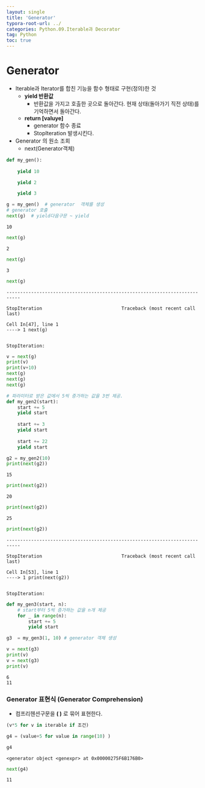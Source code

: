 ```yaml
---
layout: single
title: 'Generator'
typora-root-url: ../
categories: Python.09.Iterable과 Decorator
tag: Python
toc: true
---
```



# Generator
- Iterable과 Iterator를 합친 기능을 함수 형태로 구현(정의)한 것
    - **yield 반환값**
        - 반환값을 가지고 호출한 곳으로 돌아간다. 현재 상태(돌아가기 직전 상태)를 기억하면서 돌아간다. 
    - **return \[valuye\]**
        - generator 함수 종료
        - StopIteration 발생시킨다.
- Generator 의 원소 조회
    - next(Generator객체)


```python
def my_gen():
    
    yield 10

    yield 2

    yield 3
```


```python
g = my_gen()  # generator  객체를 생성
# generator 호출
next(g)  # yield다음구문 ~ yield
```




    10




```python
next(g)
```




    2




```python
next(g)
```




    3




```python
next(g)
```


    ---------------------------------------------------------------------------
    
    StopIteration                             Traceback (most recent call last)
    
    Cell In[47], line 1
    ----> 1 next(g)


    StopIteration: 



```python
v = next(g)
print(v)
print(v+10)
next(g)
next(g)
next(g)
```


```python
# 파라미터로 받은 값에서 5씩 증가하는 값을 3번 제공.
def my_gen2(start):
    start += 5
    yield start
    
    start += 3
    yield start
    
    start += 22
    yield start
```


```python
g2 = my_gen2(10)
print(next(g2))
```

    15



```python
print(next(g2))
```

    20



```python
print(next(g2))
```

    25



```python
print(next(g2))
```


    ---------------------------------------------------------------------------
    
    StopIteration                             Traceback (most recent call last)
    
    Cell In[53], line 1
    ----> 1 print(next(g2))


    StopIteration: 



```python
def my_gen3(start, n):
    # start부터 5씩 증가하는 값을 n개 제공
    for _ in range(n):
        start += 5
        yield start
```


```python
g3  = my_gen3(1, 10) # generator 객체 생성
```


```python
v = next(g3)
print(v)
v = next(g3)
print(v)
```

    6
    11


### Generator 표현식 (Generator Comprehension)
- 컴프리헨션구문을 **( )** 로 묶어 표현한다.


```python
(v*5 for v in iterable if 조건)
```


```python
g4 = (value+5 for value in range(10) )
```


```python
g4
```




    <generator object <genexpr> at 0x00000275F6B176B0>




```python
next(g4)
```




    11
